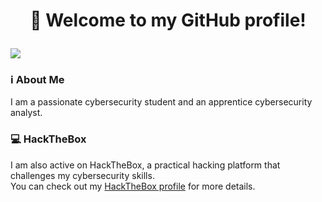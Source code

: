 # <p align="center">👋 Welcome to my GitHub profile!</p>
[<img src="https://img.shields.io/badge/HackTheBox-111927?style=for-the-badge&logo=Hack%20The%20Box&logoColor=9FEF00"/>](https://app.hackthebox.com/users/610508)
### ℹ️ About Me
I am a passionate cybersecurity student and an apprentice cybersecurity analyst.

### 💻 HackTheBox
I am also active on HackTheBox, a practical hacking platform that challenges my cybersecurity skills. </br>
You can check out my [HackTheBox profile](https://app.hackthebox.com/users/610508) for more details.
